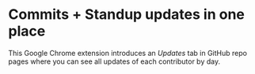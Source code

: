 
# Commits + Standup updates in one place

This Google Chrome extension introduces an *Updates* tab in GitHub repo pages
where you can see all updates of each contributor by day.


